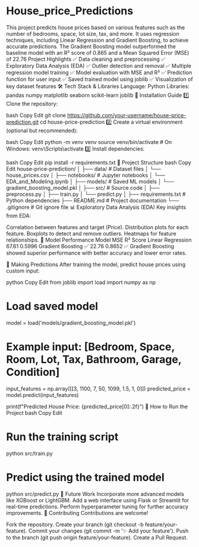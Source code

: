 # House_price_Predictions
This project predicts house prices based on various features such as the number of bedrooms, space, lot size, tax, and more. It uses regression techniques, including Linear Regression and Gradient Boosting, to achieve accurate predictions. The Gradient Boosting model outperformed the baseline model with an R² score of 0.865 and a Mean Squared Error (MSE) of 22.76
Project Highlights
✅ Data cleaning and preprocessing
✅ Exploratory Data Analysis (EDA)
✅ Outlier detection and removal
✅ Multiple regression model training
✅ Model evaluation with MSE and R²
✅ Prediction function for user input
✅ Saved trained model using joblib
✅ Visualization of key dataset features
🛠️ Tech Stack & Libraries
Language: Python
Libraries:
pandas
numpy
matplotlib
seaborn
scikit-learn
joblib
💾 Installation Guide
1️⃣ Clone the repository:

bash
Copy
Edit
git clone https://github.com/your-username/house-price-prediction.git
cd house-price-prediction
2️⃣ Create a virtual environment (optional but recommended):

bash
Copy
Edit
python -m venv venv
source venv/bin/activate  # On Windows: venv\Scripts\activate
3️⃣ Install dependencies:

bash
Copy
Edit
pip install -r requirements.txt
📂 Project Structure
bash
Copy
Edit
house-price-prediction/
│
├── data/                    # Dataset files
│   └── house_prices.csv
│
├── notebooks/               # Jupyter notebooks
│   └── EDA_and_Modeling.ipynb
│
├── models/                  # Saved ML models
│   └── gradient_boosting_model.pkl
│
├── src/                     # Source code
│   ├── preprocess.py
│   ├── train.py
│   └── predict.py
│
├── requirements.txt         # Python dependencies
├── README.md                # Project documentation
└── .gitignore               # Git ignore file
📊 Exploratory Data Analysis (EDA)
Key insights from EDA:

Correlation between features and target (Price).
Distribution plots for each feature.
Boxplots to detect and remove outliers.
Heatmaps for feature relationships.
🤖 Model Performance
Model	MSE	R² Score
Linear Regression	67.61	0.5996
Gradient Boosting ✅	22.76	0.8652
✅ Gradient Boosting showed superior performance with better accuracy and lower error rates.

🔮 Making Predictions
After training the model, predict house prices using custom input:

python
Copy
Edit
from joblib import load
import numpy as np

# Load saved model
model = load('models/gradient_boosting_model.pkl')

# Example input: [Bedroom, Space, Room, Lot, Tax, Bathroom, Garage, Condition]
input_features = np.array([[3, 1100, 7, 50, 1099, 1.5, 1, 0]])
predicted_price = model.predict(input_features)

print(f"Predicted House Price: {predicted_price[0]:.2f}")
🏃 How to Run the Project
bash
Copy
Edit
# Run the training script
python src/train.py

# Predict using the trained model
python src/predict.py
🌟 Future Work
Incorporate more advanced models like XGBoost or LightGBM.
Add a web interface using Flask or Streamlit for real-time predictions.
Perform hyperparameter tuning for further accuracy improvements.
🙌 Contributing
Contributions are welcome!

Fork the repository.
Create your branch (git checkout -b feature/your-feature).
Commit your changes (git commit -m '✨ Add your feature').
Push to the branch (git push origin feature/your-feature).
Create a Pull Request.
